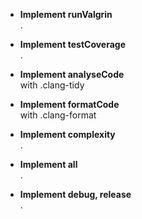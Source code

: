 - **Implement runValgrin**  
	.

- **Implement testCoverage**  
	.

- **Implement analyseCode**  
	with .clang-tidy

- **Implement formatCode**  
	with .clang-format

- **Implement complexity**  
	.

- **Implement all**  
	.

- **Implement debug, release**  
	.